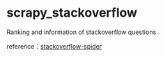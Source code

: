 # scrapy_stackoverflow
Ranking and information of stackoverflow questions



reference：[stackoverflow-spider](https://github.com/chenjiandongx/stackoverflow-spider)

​	